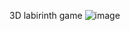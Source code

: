 3D labirinth game
![image](https://github.com/szalai-istvan/fun-stuff-with-p5js/assets/80052683/99265b30-cfb7-45e6-ae22-deca6b3f68cc)
